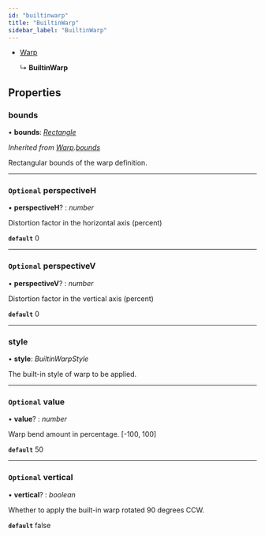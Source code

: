 ```yaml
---
id: "builtinwarp"
title: "BuiltinWarp"
sidebar_label: "BuiltinWarp"
---
```


* [Warp](warp.md)

  ↳ **BuiltinWarp**

## Properties

###  bounds

• **bounds**: *[Rectangle](rectangle.md)*

*Inherited from [Warp](warp.md).[bounds](warp.md#bounds)*

Rectangular bounds of the warp definition.

___

### `Optional` perspectiveH

• **perspectiveH**? : *number*

Distortion factor in the horizontal axis (percent)

**`default`** 0

___

### `Optional` perspectiveV

• **perspectiveV**? : *number*

Distortion factor in the vertical axis (percent)

**`default`** 0

___

###  style

• **style**: *BuiltinWarpStyle*

The built-in style of warp to be applied.

___

### `Optional` value

• **value**? : *number*

Warp bend amount in percentage. [-100, 100]

**`default`** 50

___

### `Optional` vertical

• **vertical**? : *boolean*

Whether to apply the built-in warp rotated 90 degrees CCW.

**`default`** false
